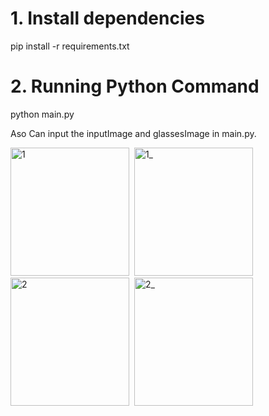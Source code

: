 # 1. Install dependencies

pip install -r requirements.txt

# 2. Running Python Command

python main.py

Aso Can input the inputImage and glassesImage in main.py.

<div>
  <img src="https://user-images.githubusercontent.com/121934188/229859377-c0eb9c16-22a0-4aa0-bb66-040ffce5964e.jpg" title="1" alt="1" width="190" height="205"/>&nbsp;
  <img src="https://user-images.githubusercontent.com/121934188/234782575-07e95b90-42c9-4c7c-b681-3cd8249a2a2a.jpg" title="1_" alt="1_" width="190" height="205"/>&nbsp;
  <img src="https://user-images.githubusercontent.com/121934188/234786369-0a05f6fc-4380-4a38-873c-a118ffcb15f2.jpg" title="2" alt="2" width="190" height="205"/>&nbsp;
  <img src="https://user-images.githubusercontent.com/121934188/234786504-9e257f42-3822-440d-ae29-b0e7ca16fbe4.jpg" title="2_" alt="2_" width="190" height="205"/>&nbsp;
</div>
